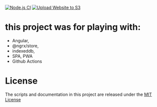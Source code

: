  [![Node.js CI](https://github.com/Diamondlord/Anydo/workflows/Node.js%20CI/badge.svg)](https://github.com/Diamondlord/Anydo/actions?query=workflow%3A%22Node.js+CI%22)
[![Upload Website to S3](https://github.com/Diamondlord/Anydo/workflows/Upload%20Website%20to%20S3/badge.svg)](https://github.com/Diamondlord/Anydo/actions?query=workflow%3A%22Upload+Website+to+S3%22)
  
# this project was for playing with:  
- Angular,
- @ngrx/store, 
- indexeddb, 
- SPA, PWA
- Github Actions

# License

The scripts and documentation in this project are released under the [MIT License](LICENSE)
